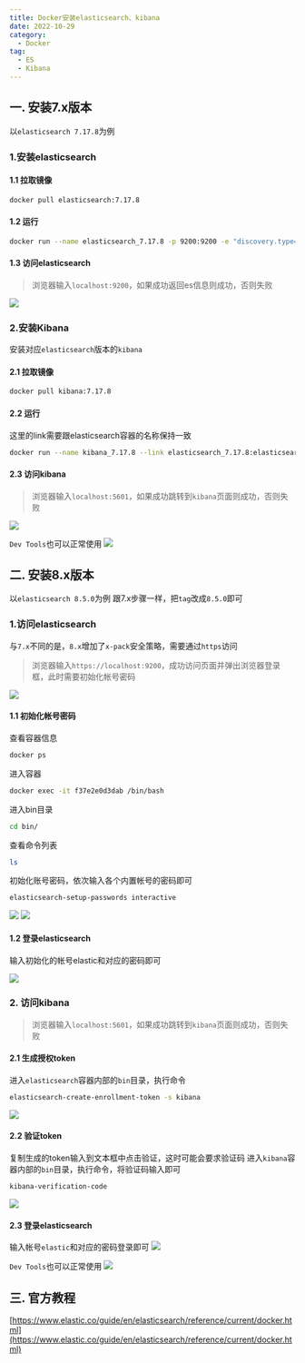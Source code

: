 ```yaml
---
title: Docker安装elasticsearch、kibana
date: 2022-10-29
category:
  - Docker
tag:
  - ES
  - Kibana
---
```


<!-- more -->

## 一. 安装7.x版本

以`elasticsearch 7.17.8`为例

### 1.安装elasticsearch

#### 1.1 拉取镜像
```sh
docker pull elasticsearch:7.17.8
```

#### 1.2 运行
```sh
docker run --name elasticsearch_7.17.8 -p 9200:9200 -e "discovery.type=single-node" elasticsearch:7.17.8
```

#### 1.3 访问elasticsearch
> 浏览器输入`localhost:9200`，如果成功返回es信息则成功，否则失败

![](https://raw.githubusercontent.com/dennis-dong/picgo-library/master/images/blogs/2078491-20230413172206266-953001768.png)

### 2.安装Kibana
安装对应`elasticsearch`版本的`kibana`

#### 2.1 拉取镜像
```sh
docker pull kibana:7.17.8
```

#### 2.2 运行
这里的link需要跟elasticsearch容器的名称保持一致
```sh
docker run --name kibana_7.17.8 --link elasticsearch_7.17.8:elasticsearch -p 5601:5601 kibana:7.17.8
```

#### 2.3 访问kibana
> 浏览器输入`localhost:5601`，如果成功跳转到`kibana`页面则成功，否则失败

![](https://raw.githubusercontent.com/dennis-dong/picgo-library/master/images/blogs/2078491-20230413172609766-1363859251.png)

`Dev Tools`也可以正常使用
![](https://raw.githubusercontent.com/dennis-dong/picgo-library/master/images/blogs/2078491-20230413172711174-205620142.png)

## 二. 安装8.x版本
以`elasticsearch 8.5.0`为例
跟7.x步骤一样，把`tag`改成`8.5.0`即可

### 1.访问elasticsearch
与`7.x`不同的是，`8.x`增加了`x-pack`安全策略，需要通过`https`访问

> 浏览器输入`https://localhost:9200`，成功访问页面并弹出浏览器登录框，此时需要初始化帐号密码

![](https://raw.githubusercontent.com/dennis-dong/picgo-library/master/images/blogs/2078491-20230413124840212-1222495384.png)

#### 1.1 初始化帐号密码
查看容器信息
```sh
docker ps
```
进入容器
```sh
docker exec -it f37e2e0d3dab /bin/bash
```

进入bin目录
```sh
cd bin/
```

查看命令列表
```sh
ls
```

初始化账号密码，依次输入各个内置帐号的密码即可
```sh
elasticsearch-setup-passwords interactive
```

![](https://raw.githubusercontent.com/dennis-dong/picgo-library/master/images/blogs/2078491-20230413124816725-1193475019.png)
![](https://raw.githubusercontent.com/dennis-dong/picgo-library/master/images/blogs/2078491-20230413124944004-291480404.png)

#### 1.2 登录elasticsearch
输入初始化的帐号elastic和对应的密码即可

![](https://raw.githubusercontent.com/dennis-dong/picgo-library/master/images/blogs/2078491-20230413125218543-1932514872.png)

### 2. 访问kibana
> 浏览器输入`localhost:5601`，如果成功跳转到`kibana`页面则成功，否则失败

#### 2.1 生成授权token
进入`elasticsearch`容器内部的`bin`目录，执行命令

```sh
elasticsearch-create-enrollment-token -s kibana
```
![](https://raw.githubusercontent.com/dennis-dong/picgo-library/master/images/blogs/2078491-20230413130326831-1045663258.png)

#### 2.2 验证token
复制生成的token输入到文本框中点击验证，这时可能会要求验证码
进入`kibana`容器内部的`bin`目录，执行命令，将验证码输入即可
```sh
kibana-verification-code
```
![](https://raw.githubusercontent.com/dennis-dong/picgo-library/master/images/blogs/2078491-20230413130939778-243784242.png)

#### 2.3 登录elasticsearch
输入帐号`elastic`和对应的密码登录即可
![](https://raw.githubusercontent.com/dennis-dong/picgo-library/master/images/blogs/2078491-20230413131159213-1532874822.png)

`Dev Tools`也可以正常使用
![](https://raw.githubusercontent.com/dennis-dong/picgo-library/master/images/blogs/2078491-20230413173415846-1189386689.png)

## 三. 官方教程
[https://www.elastic.co/guide/en/elasticsearch/reference/current/docker.html](https://www.elastic.co/guide/en/elasticsearch/reference/current/docker.html)